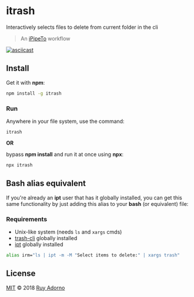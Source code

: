 # itrash

Interactively selects files to delete from current folder in the cli

> An [iPipeTo](https://github.com/ruyadorno/ipt) workflow

[![asciicast](https://asciinema.org/a/174132.png)](https://asciinema.org/a/174132)

## Install

Get it with **npm**:

```sh
npm install -g itrash
```

### Run

Anywhere in your file system, use the command:

```
itrash
```

**OR**

bypass **npm install** and run it at once using **npx**:

```sh
npx itrash
```

## Bash alias equivalent

If you're already an **ipt** user that has it globally installed, you can get this same functionality by just adding this alias to your **bash** (or equivalent) file:

### Requirements

- Unix-like system (needs `ls` and `xargs` cmds)
- [trash-cli](https://www.npmjs.com/package/trash-cli) globally installed
- [ipt](https://www.npmjs.com/package/ipt) globally installed

```sh
alias irm="ls | ipt -m -M "Select items to delete:" | xargs trash"
```

## License

[MIT](LICENSE) © 2018 [Ruy Adorno](http://ruyadorno.com)

